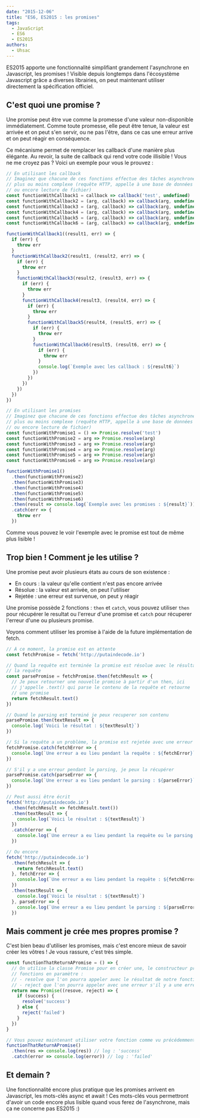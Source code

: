 ```yaml
---
date: "2015-12-06"
title: "ES6, ES2015 : les promises"
tags:
  - JavaScript
  - ES6
  - ES2015
authors:
  - Uhsac
---
```


ES2015 apporte une fonctionnalité simplifiant grandement l'asynchrone en
Javascript, les promises ! Visible depuis longtemps dans l'écosystème Javascript
grâce a diverses librairies, on peut maintenant utiliser directement la
spécification officiel.

## C'est quoi une promise ?

Une promise peut être vue comme la promesse d'une valeur non-disponible
immédiatement. Comme toute promesse, elle peut être tenue, la valeur est arrivée
et on peut s'en servir, ou ne pas l'être, dans ce cas une erreur arrive et on
peut réagir en conséquence.

Ce mécanisme permet de remplacer les callback d'une manière plus élégante. Au
revoir, la suite de callback qui rend votre code illisible ! Vous ne me croyez
pas ? Voici un exemple pour vous le prouvez :

``` javascript
// En utilisant les callback
// Imaginez que chacune de ces fonctions effectue des tâches asynchrones
// plus ou moins complexe (requête HTTP, appelle à une base de données
// ou encore lecture de fichier)
const functionWithCallback1 = callback => callback('test', undefined)
const functionWithCallback2 = (arg, callback) => callback(arg, undefined)
const functionWithCallback3 = (arg, callback) => callback(arg, undefined)
const functionWithCallback4 = (arg, callback) => callback(arg, undefined)
const functionWithCallback5 = (arg, callback) => callback(arg, undefined)
const functionWithCallback6 = (arg, callback) => callback(arg, undefined)

functionWithCallback1((result1, err) => {
  if (err) {
    throw err
  }
  functionWithCallback2(result1, (result2, err) => {
    if (err) {
      throw err
    }
    functionWithCallback3(result2, (result3, err) => {
      if (err) {
        throw err
      }
      functionWithCallback4(result3, (result4, err) => {
        if (err) {
          throw err
        }
        functionWithCallback5(result4, (result5, err) => {
          if (err) {
            throw err
          }
          functionWithCallback6(result5, (result6, err) => {
            if (err) {
              throw err
            }
            console.log(`Exemple avec les callback : ${result6}`)
          })
        })
      })
    })
  })
})

// En utilisant les promises
// Imaginez que chacune de ces fonctions effectue des tâches asynchrones
// plus ou moins complexe (requête HTTP, appelle à une base de données
// ou encore lecture de fichier)
const functionWithPromise1 = () => Promise.resolve('test')
const functionWithPromise2 = arg => Promise.resolve(arg)
const functionWithPromise3 = arg => Promise.resolve(arg)
const functionWithPromise4 = arg => Promise.resolve(arg)
const functionWithPromise5 = arg => Promise.resolve(arg)
const functionWithPromise6 = arg => Promise.resolve(arg)

functionWithPromise1()
  .then(functionWithPromise2)
  .then(functionWithPromise3)
  .then(functionWithPromise4)
  .then(functionWithPromise5)
  .then(functionWithPromise6)
  .then(result => console.log(`Exemple avec les promises : ${result}`))
  .catch(err => {
    throw err
  })
```

Comme vous pouvez le voir l'exemple avec le promise est tout de même plus
lisible !

## Trop bien ! Comment je les utilise ?

Une promise peut avoir plusieurs états au cours de son existence :
- En cours : la valeur qu'elle contient n'est pas encore arrivée
- Résolue : la valeur est arrivée, on peut l'utiliser
- Rejetée : une erreur est survenue, on peut y réagir

Une promise possède 2 fonctions : `then` et `catch`, vous pouvez utiliser `then`
pour récupérer le resultat ou l'erreur d'une promise et `catch` pour récuperer
l'erreur d'une ou plusieurs promise.

Voyons comment utiliser les promise à l'aide de la future implémentation de
fetch.

``` javascript
// À ce moment, la promise est en attente
const fetchPromise = fetch('http://putaindecode.io')

// Quand la requête est terminée la promise est résolue avec le résultat de
// la requête
const parsePromise = fetchPromise.then(fetchResult => {
  // Je peux retourner une nouvelle promise à partir d'un then, ici
  // j'appelle .text() qui parse le contenu de la requête et retourne
  // une promise
  return fetchResult.text()
})

// Quand le parsing est terminé je peux recuperer son contenu
parsePromise.then(textResult => {
  console.log(`Voici le résultat : ${textResult}`)
})

// Si la requête a un problème, la promise est rejetée avec une erreur
fetchPromise.catch(fetchError => {
  console.log(`Une erreur a eu lieu pendant la requête : ${fetchError}`)
})

// S'il y a une erreur pendant le parsing, je peux la récupérer
parsePromise.catch(parseError => {
  console.log(`Une erreur a eu lieu pendant le parsing : ${parseError}`)
})

// Peut aussi être écrit
fetch('http://putaindecode.io')
  .then(fetchResult => fetchResult.text())
  .then(textResult => {
    console.log(`Voici le résultat : ${textResult}`)
  })
  .catch(error => {
    console.log(`Une erreur a eu lieu pendant la requête ou le parsing : ${error}`)
  })

// Ou encore
fetch('http://putaindecode.io')
  .then(fetchResult => {
    return fetchResult.text()
  }, fetchError => {
    console.log(`Une erreur a eu lieu pendant la requête : ${fetchError}`)
  })
  .then(textResult => {
    console.log(`Voici le résultat : ${textResult}`)
  }, parseError => {
    console.log(`Une erreur a eu lieu pendant le parsing : ${parseError}`)
  })
```

## Mais comment je crée mes propres promise ?

C'est bien beau d'utiliser les promises, mais c'est encore mieux de savoir créer
les vôtres ! Je vous rassure, c'est très simple.

``` javascript
const functionThatReturnAPromise = () => {
  // On utilise la classe Promise pour en créer une, le constructeur prend 2
  // fonctions en paramètre :
  // - resolve que l'on pourra appeler avec le résultat de notre fonction
  // - reject que l'on pourra appeler avec une erreur s'il y a une erreur
  return new Promise((resove, reject) => {
    if (success) {
      resolve('success')
    } else {
      reject('failed')
    }
  })
}

// Vous pouvez maintenant utiliser votre fonction comme vu précédemment
functionThatReturnAPromise()
  .then(res => console.log(res)) // log : 'success'
  .catch(error => console.log(error)) // log : 'failed'
```

## Et demain ?

Une fonctionnalité encore plus pratique que les promises arrivent en Javascript,
les mots-clés async et await ! Ces mots-clés vous permettront d'avoir un code
encore plus lisible quand vous ferez de l'asynchrone, mais ça ne concerne pas
ES2015 :)
